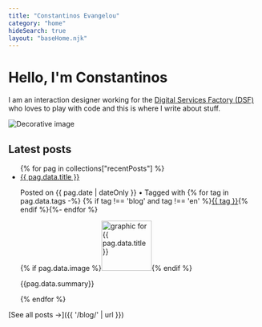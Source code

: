 ```yaml
---
title: "Constantinos Evangelou"
category: "home"
hideSearch: true
layout: "baseHome.njk"
---
```

<style>
main li {
    margin-bottom: 5px;
    list-style-type: "– ";
}
</style>
<div class="row pop-medium govcy-rounded-2">
    <div class="govcy-col-6 govcy-mb-3">
        <h1 class="govcy-mt-3 govcy-mb-5 govcy-fs-2">Hello, I'm Constantinos</h1>
        <p class="govcy-fs-5">I am an interaction designer working for the <a href="https://dsf.dmrid.gov.cy" target="_blank">Digital Services Factory (DSF)</a> who loves to play with code and this is where I write about stuff.</p>
    </div>
    <div class="govcy-col-6 govcy-my-3">
        <img class="govcy-mt-3 img-fluid pop-small" src="{{'/img/DS-in-cafe.jpg' | url}}" alt="Decorative image">
    </div>
</div>


<div class="row"><div class="govcy-col-8 govcy-mt-4">

## Latest posts
<ul class="govcy-pl-0" data-pagefind-ignore>{% for pag in collections["recentPosts"]  %}
<li class="nav-side govcy-br-bottom-1 govcy-br-bottom-standard govcy-py-2 govcy-mb-4"><a class="govcy-fw-bold" href="{{ pag.url | url }}">{{ pag.data.title }}</a>
    <p class="post-date govcy-mb-1">Posted on <time datetime="{{ pag.date | dateISO }}">{{ pag.date | dateOnly }}</time> • Tagged with {% for tag in pag.data.tags -%}
        {% if tag !== 'blog' and tag !== 'en' %}<a class="post-tag" href="{{ ('/tags/' ~ tag) | url }}">{{ tag }}</a>{% endif %}{%- endfor %}</p>
    {% if pag.data.image %}<a href="{{ pag.url | url }}"><img style="height:100px" src="{{ (site.imagesLocation ~ pag.data.image) | url }}" alt="graphic for {{ pag.data.title }}" class="img-fluid govcy-mb-2"></a>{% endif %}
    <p>{{pag.data.summary}}</p></li>
{% endfor %}</ul>

[See all posts →]({{ '/blog/' | url }})

</div></div>